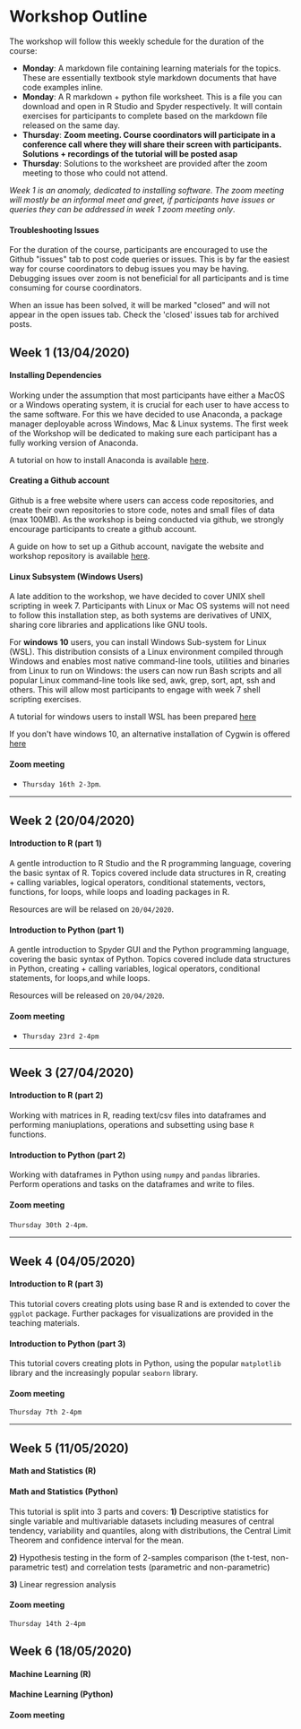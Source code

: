  # Workshop Outline
The workshop will follow this weekly schedule for the duration of the course:
* **Monday**: A markdown file containing learning materials for the topics. These are essentially textbook style markdown documents that have code examples inline.
* **Monday**: A R markdown + python file worksheet. This is a file you can download and open in R Studio and Spyder respectively. It will contain exercises for participants to complete based on the markdown file released on the same day.
* **Thursday**: **Zoom meeting. Course coordinators will participate in a conference call where they will share their screen with participants. Solutions + recordings of the tutorial will be posted asap** 
* **Thursday**: Solutions to the worksheet are provided after the zoom meeting to those who could not attend. 

*Week 1 is an anomaly, dedicated to installing software. The zoom meeting will mostly be an informal meet and greet, if participants have issues or queries they can be addressed in week 1 zoom meeting only*. 

#### Troubleshooting Issues
For the duration of the course, participants are encouraged to use the Github "issues" tab to post code queries or issues. This is by far the easiest way for course coordinators to debug issues you may be having. Debugging issues over zoom is not beneficial for all participants and is time consuming for course coordinators. 

When an issue has been solved, it will be marked "closed" and will not appear in the open issues tab. Check the 'closed' issues tab for archived posts. 

## Week 1 (13/04/2020)
#### Installing Dependencies
Working under the assumption that most participants have either a MacOS or a Windows operating system, it is crucial for each user to have access to the same software. For this we have decided to use Anaconda, a package manager deployable across Windows, Mac & Linux systems. The first week of the Workshop will be dedicated to making sure each participant has a fully working version of Anaconda. 

A tutorial on how to install Anaconda is available [here](https://github.com/Genomics-CRT/Data-Science-For-Life-Science/blob/master/Getting%20started/Installing%20Anaconda_and_R.md). 

#### Creating a Github account
Github is a free website where users can access code repositories, and create their own repositories to store code, notes and small files of data (max 100MB). As the workshop is being conducted via github, we strongly encourage participants to create a github account. 

A guide on how to set up a Github account, navigate the website and workshop repository is available [here](https://github.com/Genomics-CRT/Data-Science-For-Life-Science/blob/master/Getting%20started/GitHub%20Basics.md). 

#### Linux Subsystem (Windows Users)
A late addition to the workshop, we have decided to cover UNIX shell scripting in week 7. Participants with Linux or Mac OS systems will not need to follow this installation step, as both systems are derivatives of UNIX, sharing core libraries and applications like GNU tools. 

For **windows 10** users, you can install Windows Sub-system for Linux (WSL). This distribution consists of a Linux environment compiled through Windows and enables most native command-line tools, utilities and binaries from Linux to run on Windows: the users can now run Bash scripts and all popular Linux command-line tools like sed, awk, grep, sort, apt, ssh and others. This will allow most participants to engage with week 7 shell scripting exercises. 

A tutorial for windows users to install WSL has been prepared [here](https://github.com/Genomics-CRT/Data-Science-For-Life-Science/blob/master/Getting%20started/wsl_installation.md)

If you don't have windows 10, an alternative installation of Cygwin is offered [here](https://github.com/Genomics-CRT/Data-Science-For-Life-Science/blob/master/Getting%20started/Cygwin%20installation.md)

#### Zoom meeting
* `Thursday 16th 2-3pm`.
 
 ***

## Week 2 (20/04/2020)
#### Introduction to R (part 1)
A gentle introduction to R Studio and the R programming language, covering the basic syntax of R. Topics covered include data structures in R, creating + calling variables, logical operators, conditional statements, vectors, functions, for loops, while loops and loading packages in R. 

Resources are will be relased on `20/04/2020`. 


#### Introduction to Python (part 1)
A gentle introduction to Spyder GUI and the Python programming language, covering the basic syntax of Python. Topics covered include data structures in Python, creating + calling variables, logical operators, conditional statements, for loops,and  while loops. 

Resources will be released on `20/04/2020`.

#### Zoom meeting
* `Thursday 23rd 2-4pm`

***

## Week 3 (27/04/2020)
#### Introduction to R (part 2)
Working with matrices in R, reading text/csv files into dataframes and performing maniuplations, operations and subsetting using base `R` functions. 

#### Introduction to Python (part 2)
Working with dataframes in Python using `numpy` and `pandas` libraries. Perform operations and tasks on the dataframes and write to files. 

#### Zoom meeting
`Thursday 30th 2-4pm`. 
***

## Week 4 (04/05/2020)
#### Introduction to R (part 3)
This tutorial covers creating plots using base R and is extended to cover the `ggplot` package. Further packages for visualizations are provided in the teaching materials. 

#### Introduction to Python (part 3)
This tutorial covers creating plots in Python, using the popular `matplotlib` library and the increasingly popular `seaborn` library. 

#### Zoom meeting
`Thursday 7th 2-4pm`
***

## Week 5 (11/05/2020)

#### Math and Statistics (R)

#### Math and Statistics (Python)
This tutorial is split into 3 parts and covers:
**1)** Descriptive statistics for single variable and multivariable datasets including measures of central tendency, variability and quantiles, along with distributions, the Central Limit Theorem and confidence interval for the mean.

**2)** Hypothesis testing in the form of 2-samples comparison (the t-test, non-parametric test) and correlation tests (parametric and non-parametric)

**3)** Linear regression analysis

#### Zoom meeting
`Thursday 14th 2-4pm`

## Week 6 (18/05/2020)

#### Machine Learning (R) 

#### Machine Learning (Python)

#### Zoom meeting
